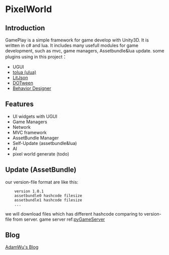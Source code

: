 # PixelWorld

## Introduction
GamePlay is a simple framework for game develop with Unity3D. It is written in c# and lua. It includes many usefull modules for game development, such as mvc, game managers, Assetbundle&lua update.
some plugins using in this project：

* UGUI
* [tolua (ulua)](https://github.com/topameng/tolua) 
* [LitJson](https://lbv.github.io/litjson/) 
* [DOTween](http://dotween.demigiant.com/) 
* [Behavior Designer](https://www.assetstore.unity3d.com/en/#!/content/15277) 


## Features
* UI widgets with UGUI
* Game Managers
* Network
* MVC framework
* AssetBundle Manager 
* Self-Update (assetbundle&lua)
* AI
* pixel world generate (todo)

## Update (AssetBundle)
our version-file format are like this:
```    
    version 1.0.1
    assetbundle0 hashcode filesize
    assetbundle1 hashcode filesize
    ...

```
we will download files which has different hashcode comparing to version-file from server.
game server ref:[pyGameServer](https://github.com/AdamWu/pyGameServer)

## Blog
[AdamWu's Blog](http://blog.csdn.net/adamwu1988)